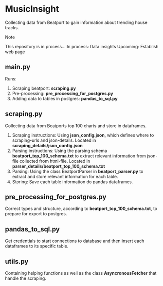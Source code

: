 # MusicInsight
Collecting data from Beatport to gain information about trending house tracks. 

> [!NOTE]
This repository is in process...
In process: Data insights
Upcoming: Establish web page

## main.py
Runs: 
1. Scraping beatport: **scraping.py**
2. Pre-processing: **pre_processing_for_postgres.py**
3. Adding data to tables in postgres: **pandas_to_sql.py**

## scraping.py 
Collecting data from Beatports top 100 charts and store in dataframes. 
1. Scraping instructions: Using **json_config.json**, which defines where to scraping-urls and json-details. Located in **scraping_details/json_config.json**
2. Parsing instructions: Using the parsing schema **beatport_top_100_schema.txt** to extract relevant information from json-file collected from html-file. Located in **parser_details/beatport_top_100_schema.txt**
3. Parsing: Using the class BeatportParser in **beatport_parser.py** to extract and store relevant information for each table.
4. Storing: Save each table information do pandas dataframes. 

## pre_processing_for_postgres.py
Correct types and structure, according to **beatport_top_100_schema.txt**, to prepare for export to postgres. 

## pandas_to_sql.py
Get credentials to start connections to database and then insert each dataframes to its specific table.

## utils.py
Containing helping functions as well as the class **AsyncronousFetcher** that handle the scraping. 
